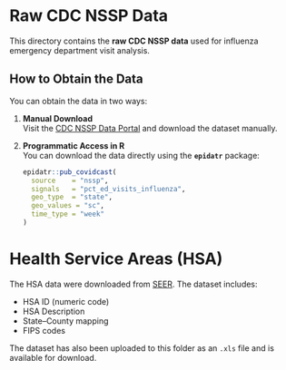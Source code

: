 # Raw CDC NSSP Data

This directory contains the **raw CDC NSSP data** used for influenza emergency department visit analysis.

## How to Obtain the Data

You can obtain the data in two ways:

1. **Manual Download**  
   Visit the [CDC NSSP Data Portal](https://data.cdc.gov/Public-Health-Surveillance/NSSP-Emergency-Department-Visit-Trajectories-by-St/rdmq-nq56/about_data) and download the dataset manually.

2. **Programmatic Access in R**  
   You can download the data directly using the **`epidatr`** package:

   ```r
   epidatr::pub_covidcast(
     source    = "nssp",
     signals   = "pct_ed_visits_influenza",
     geo_type  = "state",
     geo_values = "sc",
     time_type = "week"
   )


# Health Service Areas (HSA)
   The HSA data were downloaded from [SEER](https://seer.cancer.gov/seerstat/variables/countyattribs/hsa.html). The dataset includes:
   - HSA ID (numeric code)
   - HSA Description
   - State–County mapping
   - FIPS codes

   The dataset has also been uploaded to this folder as an `.xls` file and is available for download.
   